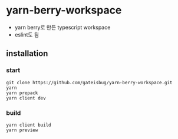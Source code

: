 # yarn-berry-workspace
- yarn berry로 만든 typescript workspace
- eslint도 됨

## installation
### start
```shell
git clone https://github.com/gateisbug/yarn-berry-workspace.git
yarn
yarn prepack
yarn client dev
```

### build
```shell
yarn client build
yarn preview
```
